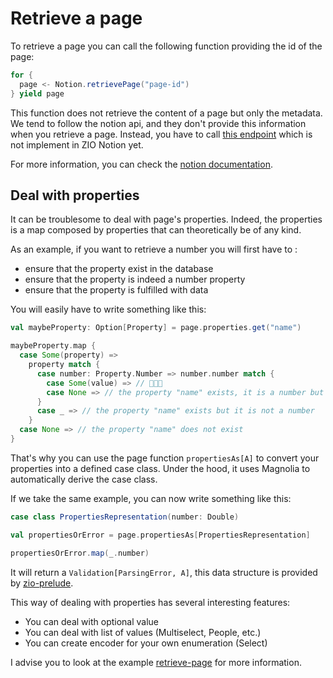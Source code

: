 # Retrieve a page

To retrieve a page you can call the following function providing the id of the page:

```scala
for {
  page <- Notion.retrievePage("page-id")
} yield page
```

This function does not retrieve the content of a page but only the metadata. We tend to follow the notion api, and they
don't provide this information when you retrieve a page. Instead, you have to call
[this endpoint](https://developers.notion.com/reference/get-block-children) which is not implement in ZIO Notion yet.

For more information, you can check the [notion documentation](https://developers.notion.com/reference/retrieve-a-page).

## Deal with properties

It can be troublesome to deal with page's properties. Indeed, the properties is a map composed by properties that can 
theoretically be of any kind.

As an example, if you want to retrieve a number you will first have to : 
- ensure that the property exist in the database
- ensure that the property is indeed a number property
- ensure that the property is fulfilled with data

You will easily have to write something like this:

```scala
val maybeProperty: Option[Property] = page.properties.get("name")

maybeProperty.map {
  case Some(property) =>
    property match {
      case number: Property.Number => number.number match {
        case Some(value) => // 🎉🎉🎉
        case None => // the property "name" exists, it is a number but the row has no data in it
      }
      case _ => // the property "name" exists but it is not a number
    }
  case None => // the property "name" does not exist
} 
```

That's why you can use the page function `propertiesAs[A]` to convert your properties into a defined case class.
Under the hood, it uses Magnolia to automatically derive the case class.

If we take the same example, you can now write something like this:

```scala
case class PropertiesRepresentation(number: Double)

val propertiesOrError = page.propertiesAs[PropertiesRepresentation]

propertiesOrError.map(_.number)
```

It will return a `Validation[ParsingError, A]`, this data structure is provided by 
[zio-prelude](https://zio.github.io/zio-prelude/docs/functionaldatatypes/validation).

This way of dealing with properties has several interesting features:
- You can deal with optional value
- You can deal with list of values (Multiselect, People, etc.)
- You can create encoder for your own enumeration (Select)

I advise you to look at the example 
[retrieve-page](https://github.com/univalence/zio-notion/tree/master/examples/retrieve-page) for more information.